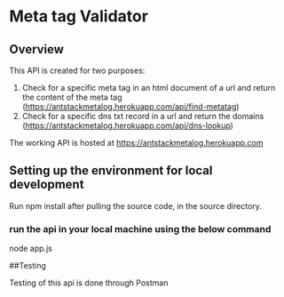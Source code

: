# Meta tag Validator
## Overview
This API is created for two purposes:
1. Check for a specific meta tag in an html document of a url and return the content of the meta tag (https://antstackmetalog.herokuapp.com/api/find-metatag)
2. Check for a specific dns txt record in a url and return the domains (https://antstackmetalog.herokuapp.com/api/dns-lookup)

The working API is hosted at https://antstackmetalog.herokuapp.com

## Setting up the environment for local development
Run npm install after pulling the source code, in the source directory.
### run the api in your local machine using the below command
node app.js

##Testing

Testing of this api is done through Postman

